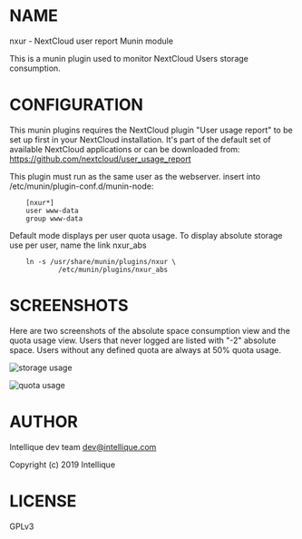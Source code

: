 # NAME

nxur - NextCloud user report Munin module

This is a munin plugin used to monitor NextCloud Users storage consumption. 

# CONFIGURATION

This munin plugins requires the NextCloud plugin "User usage report" to be set up first in your NextCloud installation. It's part of the default set of available NextCloud applications or can be downloaded from: https://github.com/nextcloud/user_usage_report

This plugin must run as the same user as the webserver.
insert into /etc/munin/plugin-conf.d/munin-node:

        [nxur*]
        user www-data
        group www-data

Default mode displays per user quota usage. To display absolute storage use per
user, name the link nxur\_abs

        ln -s /usr/share/munin/plugins/nxur \
                /etc/munin/plugins/nxur_abs

# SCREENSHOTS

Here are two screenshots of the absolute space consumption view and the quota usage view.
Users that never logged are listed with "-2" absolute space.
Users without any defined quota are always at 50% quota usage.

![storage usage](https://wazoox.github.io/abs.jpg)

![quota usage](https://wazoox.github.io/quota.jpg)

# AUTHOR

Intellique dev team <dev@intellique.com>

Copyright (c) 2019 Intellique

# LICENSE

GPLv3
